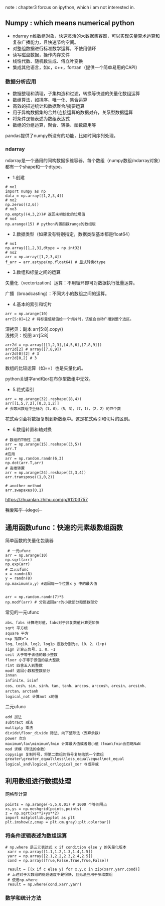 note : chapter3 forcus on ipython, which i am not interested in.

## Numpy : which means numerical python

* ndarray n维数组对象，快速灵活的大数据集容器，可以实现矢量算术运算和复杂广播能力，且快速节约空间。
* 对整组数据进行标准数学运算，不使用循环
* 读写磁盘数据，操作内存文件
* 线性代数、随机数生成、傅立叶变换
* 集成其他语言，如c，c++，fortran（提供一个简单易用的CAPI）


### 数据分析应用

* 数据整理和清理，子集构造和过滤，转换等快速的矢量化数组运算
* 数组算法，如排序、唯一化、集合运算
* 高效的描述统计和数据聚合/摘要运算
* 用于异构数据集的合并/连接运算的数据对齐，关系型数据运算
* 将条件逻辑表述为数组表达式
* 数组的分组运算，聚合、转换、函数应用等

pandas提供了numpy所没有的功能，比如时间序列处理。

### ndarray

ndarray是一个通用的同构数据多维容器，每个数组（numpy数组/ndarray对象）都有一个shape和一个dtype。 

* 1.创建 

```
# no1
import numpy as np
data = np.array([1,2,3,4])
# no2
np.zeros((3,6))
# no3
np.empty((4,3,2))# 返回未初始化的垃圾值
# no4
np.arange(15) # python内置函数range的数组版
```

* 2.数据类型（如果没有特别指定，数据类型基本都是float64）

```
# no1
np.array([1,2,3],dtype = np.int32)
# no2
arr = np.array([1,2,3,4])
f_arr = arr.astype(np.float64) # 显式转换dtype
```

* 3.数组和标量之间的运算

矢量化（vectorization）运算：不用循环即可对数据执行批量运算。

广播（broadcasting）：不同大小的数组之间的运算。

* 4.基本的索引和切片
```
arr = np.arange(10)
arr[5:8]=12 # 将标量值赋值给一个切片时，该值会自动广播到整个选区。
```
深拷贝：副本 arr[5:8].copy()  
浅拷贝：视图 arr[5:8]

```
arr2d = np.array([[1,2,3],[4,5,6],[7,8,9]])
arr2d[2] # array([7,8,9])
arr2d[0][2] # 3
arr2d[0,2] # 3
```

数组的比较运算（如==）也是矢量化的。

python关键字and和or在布尔型数组中无效。

* 5.花式索引
```
arr = np.arange(32).reshape((8,4))
arr[[1,5,7,2],[0,3,1,2]]
# 会取出数组中坐标为（1，0），（5，3），（7，1），（2，2）的四个数
```

花式索引会将数据复制到新数组中。这是花式索引和切片的区别。

* 6.数组转置和轴对换

```
# 数组的T特性 二维
arr = np.arange(15).reshape((3,5))
arr.T
#应用
arr = np.random.randn(6,3)
np.dot(arr.T,arr)
# 高维转置 
arr = np.arange(24).reshape((2,3,4))
arr.transpose((1,0,2))

# another method
arr.swapaxes(0,1)
```
https://zhuanlan.zhihu.com/p/61203757

~~我爱知乎（doge）~~


## 通用函数ufunc：快速的元素级数组函数
 简单函数的矢量化包装器
 
 ```
  # 一元ufunc
 arr = np.arange(10)
 np.sqrt(arr)
 np.exp(arr)
 # 二元ufunc
 x = randn(8)
 y = randn(8)
 np.maximum(x,y) #返回每一个位置x y 中的最大值
 
 
 arr = np.random.randn(7)*5
 np.modf(arr) # 分别返回arr的小数部分和整数部分
 ```
常见的一元ufunc
```
abs、fabs 计算绝对值，fabs对于非复数值计算更加快
sqrt 平方根
square 平方
exp 指数e^x
log、log10、log2、log1p 底数分别为e、10、2、（1+p)
sign 计算正负号，1，0，-1
ceil 大于等于该值的最小整数
floor 小于等于该值的最大整数
rint 四舍五入到整数
modf 返回小数和整数部分
innan 
infinite、isinf
cos、cosh、sin、sinh、tan、tanh、arccos、arccosh、arcsin、arcsinh、arctan、arctanh
logical_not 计算not x的值
```
二元ufunc
```
add 加法
subtract 减法
multiply 乘法
divide\floor_divide 除法、向下整除法（丢弃余数）
power 次方
maximum\fax\minimum\fmin 计算最大值或者最小值（fmam\fmin会忽略NaN
mod 求模（除法的余数）
copysign 复制符号，将第二数组的符号复制给第一个数组
greater\greater_equal\less\less_equal\equal\not_equal 
logical_and\logical_or\logical_xor 与或异或
```

## 利用数组进行数据处理
网格型计算
```
points = np.arange(-5,5,0.01) # 1000 个等间隔点
xs,ys = np.meshgrid(points,points)
z = np.sqrt(xs**2+ys**2)
import matplotlib.pyplot as plt
plt.imshow(z,cmap = plt.cm.gray);plt.colorbar()
```

### 将条件逻辑表述为数组运算
```
# np.where 是三元表达式 x if condition else y 的矢量化版本
 xarr = np.array([1.1,1.2,1.3,1.4,1.5])
 yarr = np.array([2.1,2.2,2.3,2.4,2.5])
 cond = np.array([True,False,True,True,False])
 
 result = [(x if c else y) for x,y,c in zip(xarr,yarr,cond)]
 # 上述对于大数组的处理速度不是很快，且无法应用于多维数组
 # 使用np.where
 result = np.where(cond,xarr,yarr)
```
### 数学和统计方法


